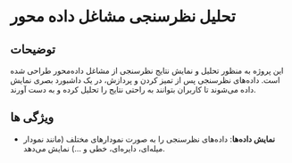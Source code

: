 # تحلیل نظرسنجی مشاغل داده محور
## توضیحات
این پروژه به منظور تحلیل و نمایش نتایج نظرسنجی از مشاغل داده‌محور طراحی شده است. داده‌های نظرسنجی پس از تمیز کردن و پردازش، در یک داشبورد بصری نمایش داده می‌شوند تا کاربران بتوانند به راحتی نتایج را تحلیل کرده و به دست آورند.

## ویژگی ها

- **نمایش داده‌ها**: داده‌های نظرسنجی را به صورت نمودارهای مختلف (مانند نمودار میله‌ای، دایره‌ای، خطی و ...) نمایش می‌دهد.

